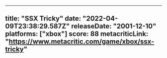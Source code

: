 
---
title: "SSX Tricky"
date: "2022-04-09T23:38:29.587Z"
releaseDate: "2001-12-10"
platforms: ["xbox"]
score: 88
metacriticLink: "https://www.metacritic.com/game/xbox/ssx-tricky"
---
